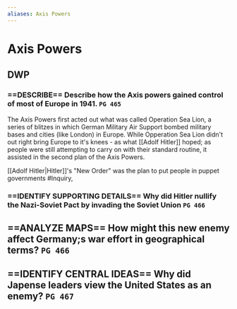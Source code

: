 ```yaml
---
aliases: Axis Powers
---
```

# Axis Powers

## DWP
### ==DESCRIBE== Describe how the Axis powers gained control of most of Europe in 1941. `PG 465`
The Axis Powers first acted out what was called Operation Sea Lion, a series of blitzes in which German Military Air Support bombed military bases and cities (like London) in Europe. While Opperation Sea Lion didn't out right bring Europe to it's knees - as what [[Adolf Hitler]] hoped; as people were still attempting to carry on with their standard routine, it assisted in the second plan of the Axis Powers.

[[Adolf Hitler|Hitler]]'s "New Order" was the plan to put people in puppet governments #Inquiry, 
### ==IDENTIFY SUPPORTING DETAILS== Why did Hitler nullify the Nazi-Soviet Pact by invading the Soviet Union `PG 466`
## ==ANALYZE MAPS== How might this new enemy affect Germany;s war effort in geographical terms? `PG 466`
## ==IDENTIFY CENTRAL IDEAS== Why did Japense leaders view the United States as an enemy? `PG 467`